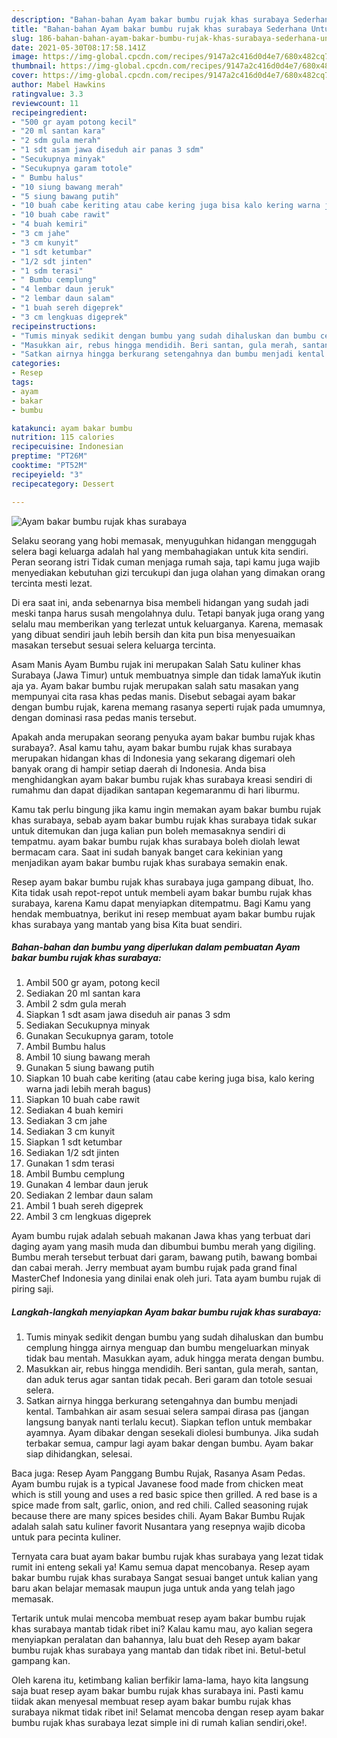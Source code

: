 ```yaml
---
description: "Bahan-bahan Ayam bakar bumbu rujak khas surabaya Sederhana Untuk Jualan"
title: "Bahan-bahan Ayam bakar bumbu rujak khas surabaya Sederhana Untuk Jualan"
slug: 186-bahan-bahan-ayam-bakar-bumbu-rujak-khas-surabaya-sederhana-untuk-jualan
date: 2021-05-30T08:17:58.141Z
image: https://img-global.cpcdn.com/recipes/9147a2c416d0d4e7/680x482cq70/ayam-bakar-bumbu-rujak-khas-surabaya-foto-resep-utama.jpg
thumbnail: https://img-global.cpcdn.com/recipes/9147a2c416d0d4e7/680x482cq70/ayam-bakar-bumbu-rujak-khas-surabaya-foto-resep-utama.jpg
cover: https://img-global.cpcdn.com/recipes/9147a2c416d0d4e7/680x482cq70/ayam-bakar-bumbu-rujak-khas-surabaya-foto-resep-utama.jpg
author: Mabel Hawkins
ratingvalue: 3.3
reviewcount: 11
recipeingredient:
- "500 gr ayam potong kecil"
- "20 ml santan kara"
- "2 sdm gula merah"
- "1 sdt asam jawa diseduh air panas 3 sdm"
- "Secukupnya minyak"
- "Secukupnya garam totole"
- " Bumbu halus"
- "10 siung bawang merah"
- "5 siung bawang putih"
- "10 buah cabe keriting atau cabe kering juga bisa kalo kering warna jadi lebih merah bagus"
- "10 buah cabe rawit"
- "4 buah kemiri"
- "3 cm jahe"
- "3 cm kunyit"
- "1 sdt ketumbar"
- "1/2 sdt jinten"
- "1 sdm terasi"
- " Bumbu cemplung"
- "4 lembar daun jeruk"
- "2 lembar daun salam"
- "1 buah sereh digeprek"
- "3 cm lengkuas digeprek"
recipeinstructions:
- "Tumis minyak sedikit dengan bumbu yang sudah dihaluskan dan bumbu cemplung hingga airnya menguap dan bumbu mengeluarkan minyak tidak bau mentah. Masukkan ayam, aduk hingga merata dengan bumbu."
- "Masukkan air, rebus hingga mendidih. Beri santan, gula merah, santan, dan aduk terus agar santan tidak pecah. Beri garam dan totole sesuai selera."
- "Satkan airnya hingga berkurang setengahnya dan bumbu menjadi kental. Tambahkan air asam sesuai selera sampai dirasa pas (jangan langsung banyak nanti terlalu kecut). Siapkan teflon untuk membakar ayamnya. Ayam dibakar dengan sesekali diolesi bumbunya. Jika sudah terbakar semua, campur lagi ayam bakar dengan bumbu. Ayam bakar siap dihidangkan, selesai."
categories:
- Resep
tags:
- ayam
- bakar
- bumbu

katakunci: ayam bakar bumbu 
nutrition: 115 calories
recipecuisine: Indonesian
preptime: "PT26M"
cooktime: "PT52M"
recipeyield: "3"
recipecategory: Dessert

---
```



![Ayam bakar bumbu rujak khas surabaya](https://img-global.cpcdn.com/recipes/9147a2c416d0d4e7/680x482cq70/ayam-bakar-bumbu-rujak-khas-surabaya-foto-resep-utama.jpg)

Selaku seorang yang hobi memasak, menyuguhkan hidangan menggugah selera bagi keluarga adalah hal yang membahagiakan untuk kita sendiri. Peran seorang istri Tidak cuman menjaga rumah saja, tapi kamu juga wajib menyediakan kebutuhan gizi tercukupi dan juga olahan yang dimakan orang tercinta mesti lezat.

Di era  saat ini, anda sebenarnya bisa membeli hidangan yang sudah jadi meski tanpa harus susah mengolahnya dulu. Tetapi banyak juga orang yang selalu mau memberikan yang terlezat untuk keluarganya. Karena, memasak yang dibuat sendiri jauh lebih bersih dan kita pun bisa menyesuaikan masakan tersebut sesuai selera keluarga tercinta. 

Asam Manis Ayam Bumbu rujak ini merupakan Salah Satu kuliner khas Surabaya (Jawa Timur) untuk membuatnya simple dan tidak lamaYuk ikutin aja ya. Ayam bakar bumbu rujak merupakan salah satu masakan yang mempunyai cita rasa khas pedas manis. Disebut sebagai ayam bakar dengan bumbu rujak, karena memang rasanya seperti rujak pada umumnya, dengan dominasi rasa pedas manis tersebut.

Apakah anda merupakan seorang penyuka ayam bakar bumbu rujak khas surabaya?. Asal kamu tahu, ayam bakar bumbu rujak khas surabaya merupakan hidangan khas di Indonesia yang sekarang digemari oleh banyak orang di hampir setiap daerah di Indonesia. Anda bisa menghidangkan ayam bakar bumbu rujak khas surabaya kreasi sendiri di rumahmu dan dapat dijadikan santapan kegemaranmu di hari liburmu.

Kamu tak perlu bingung jika kamu ingin memakan ayam bakar bumbu rujak khas surabaya, sebab ayam bakar bumbu rujak khas surabaya tidak sukar untuk ditemukan dan juga kalian pun boleh memasaknya sendiri di tempatmu. ayam bakar bumbu rujak khas surabaya boleh diolah lewat bermacam cara. Saat ini sudah banyak banget cara kekinian yang menjadikan ayam bakar bumbu rujak khas surabaya semakin enak.

Resep ayam bakar bumbu rujak khas surabaya juga gampang dibuat, lho. Kita tidak usah repot-repot untuk membeli ayam bakar bumbu rujak khas surabaya, karena Kamu dapat menyiapkan ditempatmu. Bagi Kamu yang hendak membuatnya, berikut ini resep membuat ayam bakar bumbu rujak khas surabaya yang mantab yang bisa Kita buat sendiri.

<!--inarticleads1-->

##### Bahan-bahan dan bumbu yang diperlukan dalam pembuatan Ayam bakar bumbu rujak khas surabaya:

1. Ambil 500 gr ayam, potong kecil
1. Sediakan 20 ml santan kara
1. Ambil 2 sdm gula merah
1. Siapkan 1 sdt asam jawa diseduh air panas 3 sdm
1. Sediakan Secukupnya minyak
1. Gunakan Secukupnya garam, totole
1. Ambil  Bumbu halus
1. Ambil 10 siung bawang merah
1. Gunakan 5 siung bawang putih
1. Siapkan 10 buah cabe keriting (atau cabe kering juga bisa, kalo kering warna jadi lebih merah bagus)
1. Siapkan 10 buah cabe rawit
1. Sediakan 4 buah kemiri
1. Sediakan 3 cm jahe
1. Sediakan 3 cm kunyit
1. Siapkan 1 sdt ketumbar
1. Sediakan 1/2 sdt jinten
1. Gunakan 1 sdm terasi
1. Ambil  Bumbu cemplung
1. Gunakan 4 lembar daun jeruk
1. Sediakan 2 lembar daun salam
1. Ambil 1 buah sereh digeprek
1. Ambil 3 cm lengkuas digeprek


Ayam bumbu rujak adalah sebuah makanan Jawa khas yang terbuat dari daging ayam yang masih muda dan dibumbui bumbu merah yang digiling. Bumbu merah tersebut terbuat dari garam, bawang putih, bawang bombai dan cabai merah. Jerry membuat ayam bumbu rujak pada grand final MasterChef Indonesia yang dinilai enak oleh juri. Tata ayam bumbu rujak di piring saji. 

<!--inarticleads2-->

##### Langkah-langkah menyiapkan Ayam bakar bumbu rujak khas surabaya:

1. Tumis minyak sedikit dengan bumbu yang sudah dihaluskan dan bumbu cemplung hingga airnya menguap dan bumbu mengeluarkan minyak tidak bau mentah. Masukkan ayam, aduk hingga merata dengan bumbu.
1. Masukkan air, rebus hingga mendidih. Beri santan, gula merah, santan, dan aduk terus agar santan tidak pecah. Beri garam dan totole sesuai selera.
1. Satkan airnya hingga berkurang setengahnya dan bumbu menjadi kental. Tambahkan air asam sesuai selera sampai dirasa pas (jangan langsung banyak nanti terlalu kecut). Siapkan teflon untuk membakar ayamnya. Ayam dibakar dengan sesekali diolesi bumbunya. Jika sudah terbakar semua, campur lagi ayam bakar dengan bumbu. Ayam bakar siap dihidangkan, selesai.


Baca juga: Resep Ayam Panggang Bumbu Rujak, Rasanya Asam Pedas. Ayam bumbu rujak is a typical Javanese food made from chicken meat which is still young and uses a red basic spice then grilled. A red base is a spice made from salt, garlic, onion, and red chili. Called seasoning rujak because there are many spices besides chili. Ayam Bakar Bumbu Rujak adalah salah satu kuliner favorit Nusantara yang resepnya wajib dicoba untuk para pecinta kuliner. 

Ternyata cara buat ayam bakar bumbu rujak khas surabaya yang lezat tidak rumit ini enteng sekali ya! Kamu semua dapat mencobanya. Resep ayam bakar bumbu rujak khas surabaya Sangat sesuai banget untuk kalian yang baru akan belajar memasak maupun juga untuk anda yang telah jago memasak.

Tertarik untuk mulai mencoba membuat resep ayam bakar bumbu rujak khas surabaya mantab tidak ribet ini? Kalau kamu mau, ayo kalian segera menyiapkan peralatan dan bahannya, lalu buat deh Resep ayam bakar bumbu rujak khas surabaya yang mantab dan tidak ribet ini. Betul-betul gampang kan. 

Oleh karena itu, ketimbang kalian berfikir lama-lama, hayo kita langsung saja buat resep ayam bakar bumbu rujak khas surabaya ini. Pasti kamu tiidak akan menyesal membuat resep ayam bakar bumbu rujak khas surabaya nikmat tidak ribet ini! Selamat mencoba dengan resep ayam bakar bumbu rujak khas surabaya lezat simple ini di rumah kalian sendiri,oke!.

